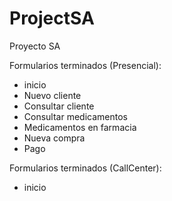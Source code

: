 # ProjectSA
Proyecto SA

Formularios terminados (Presencial):
- inicio
- Nuevo cliente
- Consultar cliente
- Consultar medicamentos
- Medicamentos en farmacia
- Nueva compra
- Pago

Formularios terminados (CallCenter):
- inicio
